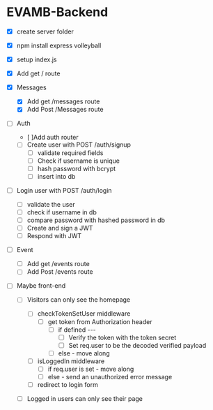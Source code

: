 # EVAMB-Backend

* [X] create server folder
* [X] npm install express volleyball
* [X] setup index.js
* [X] Add get / route

* [X] Messages
  * [X] Add get /messages route
  * [X] Add Post /Messages route
  
* [ ] Auth
  * [ ]Add auth router
  * [ ] Create user with POST /auth/signup
    * [ ] validate required fields
    * [ ] Check if username is unique
    * [ ] hash password with bcrypt
    * [ ] insert into db
 * [ ] Login user with POST /auth/login
    * [ ] validate the user
    * [ ] check if username in db
    * [ ] compare password with hashed password in db
    * [ ] Create and sign a JWT
    * [ ] Respond with JWT

* [ ] Event
  * [ ] Add get /events route
  * [ ] Add Post /events route
  
* [ ] Maybe front-end
  * [ ] Visitors can only see the homepage
	  * [ ] checkTokenSetUser middleware
		  * [ ] get token from Authorization header
			  * [ ] if defined ---
				  * [ ] Verify the token with the token secret
				  * [ ] Set req.user to be the decoded verified payload
			  * [ ] else - move along
	  * [ ] isLoggedIn middleware
		  * [ ] if req.user is set - move along
		  * [ ] else - send an unauthorized error message
	  * [ ] redirect to login form
  * [ ] Logged in users can only see their page

